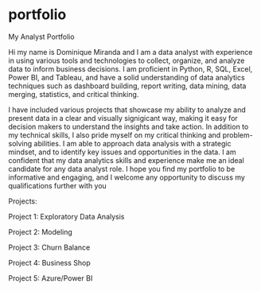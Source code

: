 # portfolio
My Analyst Portfolio

Hi my name is Dominique Miranda and I am a data analyst with experience in using various tools and technologies to collect, organize, and analyze data to inform business decisions. I am proficient in Python, R, SQL, Excel, Power BI, and Tableau, and have a solid understanding of data analytics techniques such as dashboard building, report writing, data mining, data merging, statistics, and critical thinking.

I have included various projects that showcase my ability to analyze and present data in a clear and visually signigicant way, making it easy for decision makers to understand the insights and take action. In addition to my technical skills, I also pride myself on my critical thinking and problem-solving abilities. I am able to approach data analysis with a strategic mindset, and to identify key issues and opportunities in the data. I am confident that my data analytics skills and experience make me an ideal candidate for any data analyst role. I hope you find my portfolio to be informative and engaging, and I welcome any opportunity to discuss my qualifications further with you

Projects:

Project 1: Exploratory Data Analysis

Project 2: Modeling

Project 3: Churn Balance

Project 4: Business Shop

Project 5: Azure/Power BI
